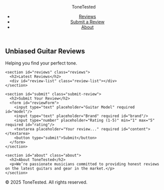 <!DOCTYPE html>
<html lang="en">
<head>
  <meta charset="UTF-8" />
  <meta name="viewport" content="width=device-width, initial-scale=1.0"/>
  <title>ToneTested - Guitar Reviews</title>
  <link rel="stylesheet" href="styles.css" />
</head>
<body>
  <header>
    <div class="logo">ToneTested</div>
    <nav>
      <ul>
        <li><a href="#reviews">Reviews</a></li>
        <li><a href="#submit">Submit a Review</a></li>
        <li><a href="#about">About</a></li>
      </ul>
    </nav>
  </header>

  <main>
    <section class="hero">
      <h1>Unbiased Guitar Reviews</h1>
      <p>Helping you find your perfect tone.</p>
    </section>

    <section id="reviews" class="reviews">
      <h2>Latest Reviews</h2>
      <div id="review-list" class="review-list"></div>
    </section>

    <section id="submit" class="submit-review">
      <h2>Submit Your Review</h2>
      <form id="reviewForm">
        <input type="text" placeholder="Guitar Model" required id="model"/>
        <input type="text" placeholder="Brand" required id="brand"/>
        <input type="number" placeholder="Rating (1-5)" min="1" max="5" required id="rating"/>
        <textarea placeholder="Your review..." required id="content"></textarea>
        <button type="submit">Submit</button>
      </form>
    </section>

    <section id="about" class="about">
      <h2>About ToneTested</h2>
      <p>We’re passionate musicians committed to providing honest reviews on the latest guitars and gear in the market.</p>
    </section>
  </main>

  <footer>
    <p>&copy; 2025 ToneTested. All rights reserved.</p>
  </footer>

  <script src="script.js"></script>
</body>
</html>